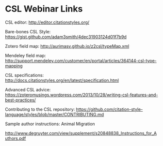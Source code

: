 # CSL Webinar Links

CSL editor: http://editor.citationstyles.org/

Bare-bones CSL Style: https://gist.github.com/adam3smith/4dec31903124d01f7b9d


Zotero field map: http://aurimasv.github.io/z2csl/typeMap.xml

Mendeley field map: http://support.mendeley.com/customer/en/portal/articles/364144-csl-type-mapping

CSL specifications: http://docs.citationstyles.org/en/latest/specification.html

Advanced CSL advice: https://zoteromusings.wordpress.com/2013/10/28/writing-csl-features-and-best-practices/

Contributing to the CSL repository: https://github.com/citation-style-language/styles/blob/master/CONTRIBUTING.md


Sample author instructions: Animal Migration

http://www.degruyter.com/view/supplement/s20848838_Instructions_for_Authors.pdf
